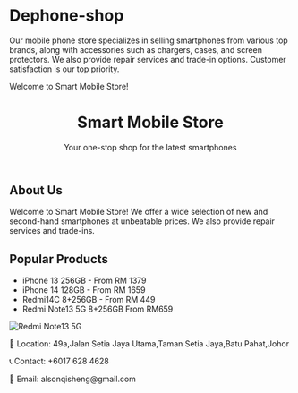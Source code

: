 # Dephone-shop
Our mobile phone store specializes in selling smartphones from various top brands, along with accessories such as chargers, cases, and screen protectors. We also provide repair services and trade-in options. Customer satisfaction is our top priority.

Welcome to Smart Mobile Store!


  <link rel="stylesheet" href="style.css">
</head>
<body>
  <header>
    <h1>Smart Mobile Store</h1>
    <p>Your one-stop shop for the latest smartphones</p>
  </header>

  <section class="about">
    <h2>About Us</h2>
    <p>Welcome to Smart Mobile Store! We offer a wide selection of new and second-hand smartphones at unbeatable prices. We also provide repair services and trade-ins.</p>
  </section>

  <section class="products">
    <h2>Popular Products</h2>
    <ul>
      <li>iPhone 13 256GB - From RM 1379</li>
      <li>iPhone 14 128GB - From RM 1659</li>
      <li>Redmi14C 8+256GB - From RM 449</li>
      <li>Redmi Note13 5G 8+256GB From RM659</li>
      </ul>
    <img src="images/20250617_161033.jpg" alt="Redmi Note13 5G">
  </section>

  <footer>
    <p>📍 Location: 49a,Jalan Setia Jaya Utama,Taman Setia Jaya,Batu Pahat,Johor</p>
    <p>📞 Contact: +6017 628 4628</p>
    <p>📧 Email: alsonqisheng@gmail.com</p>
  </footer>

